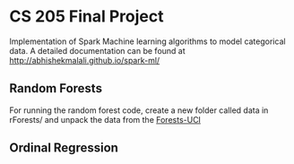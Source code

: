 # CS 205 Final Project

Implementation of Spark Machine learning algorithms to model categorical data. A detailed documentation can be found at <http://abhishekmalali.github.io/spark-ml/>

## Random Forests

For running the random forest code, create a new folder called data in rForests/ and unpack the data from the [Forests-UCI](http://archive.ics.uci.edu/ml/machine-learning-databases/covtype/covtype.data.gz)

## Ordinal Regression
